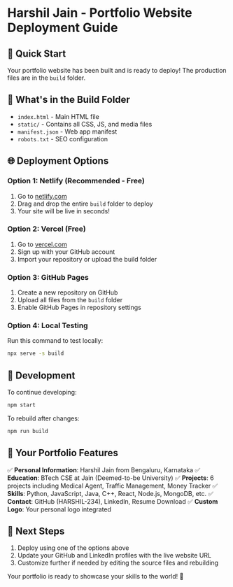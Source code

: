 # Harshil Jain - Portfolio Website Deployment Guide

## 🚀 Quick Start

Your portfolio website has been built and is ready to deploy! The production files are in the `build` folder.

## 📁 What's in the Build Folder

- `index.html` - Main HTML file
- `static/` - Contains all CSS, JS, and media files
- `manifest.json` - Web app manifest
- `robots.txt` - SEO configuration

## 🌐 Deployment Options

### Option 1: Netlify (Recommended - Free)
1. Go to [netlify.com](https://netlify.com)
2. Drag and drop the entire `build` folder to deploy
3. Your site will be live in seconds!

### Option 2: Vercel (Free)
1. Go to [vercel.com](https://vercel.com)
2. Sign up with your GitHub account
3. Import your repository or upload the build folder

### Option 3: GitHub Pages
1. Create a new repository on GitHub
2. Upload all files from the `build` folder
3. Enable GitHub Pages in repository settings

### Option 4: Local Testing
Run this command to test locally:
```bash
npx serve -s build
```

## 🔧 Development

To continue developing:
```bash
npm start
```

To rebuild after changes:
```bash
npm run build
```

## 📝 Your Portfolio Features

✅ **Personal Information**: Harshil Jain from Bengaluru, Karnataka
✅ **Education**: BTech CSE at Jain (Deemed-to-be University)
✅ **Projects**: 6 projects including Medical Agent, Traffic Management, Money Tracker
✅ **Skills**: Python, JavaScript, Java, C++, React, Node.js, MongoDB, etc.
✅ **Contact**: GitHub (HARSHIL-234), LinkedIn, Resume Download
✅ **Custom Logo**: Your personal logo integrated

## 🎯 Next Steps

1. Deploy using one of the options above
2. Update your GitHub and LinkedIn profiles with the live website URL
3. Customize further if needed by editing the source files and rebuilding

Your portfolio is ready to showcase your skills to the world! 🎉
